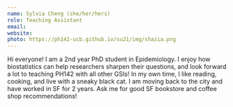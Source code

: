 ```yaml
---
name: Sylvia Cheng (she/her/hers)
role: Teaching Assistant
email: 
website: 
photo: https://ph142-ucb.github.io/su21/img/shazia.png
---
```


Hi everyone! I am a 2nd year PhD student in Epidemiology. I enjoy how biostatistics can help researchers sharpen their questions, and look forward a lot to teaching PH142 with all other GSIs! In my own time, I like reading, cooking, and live with a sneaky black cat. I am moving back to the city and have worked in SF for 2 years. Ask me for good SF bookstore and coffee shop recommendations!